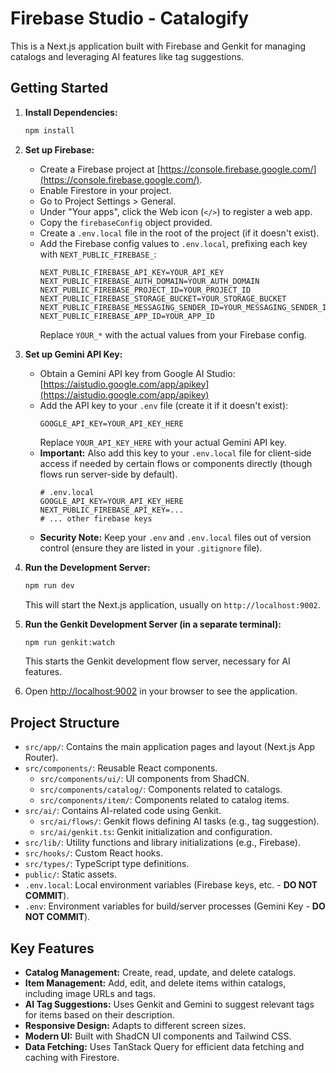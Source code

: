 # Firebase Studio - Catalogify

This is a Next.js application built with Firebase and Genkit for managing catalogs and leveraging AI features like tag suggestions.

## Getting Started

1.  **Install Dependencies:**
    ```bash
    npm install
    ```

2.  **Set up Firebase:**
    *   Create a Firebase project at [https://console.firebase.google.com/](https://console.firebase.google.com/).
    *   Enable Firestore in your project.
    *   Go to Project Settings > General.
    *   Under "Your apps", click the Web icon (`</>`) to register a web app.
    *   Copy the `firebaseConfig` object provided.
    *   Create a `.env.local` file in the root of the project (if it doesn't exist).
    *   Add the Firebase config values to `.env.local`, prefixing each key with `NEXT_PUBLIC_FIREBASE_`:
        ```dotenv
        NEXT_PUBLIC_FIREBASE_API_KEY=YOUR_API_KEY
        NEXT_PUBLIC_FIREBASE_AUTH_DOMAIN=YOUR_AUTH_DOMAIN
        NEXT_PUBLIC_FIREBASE_PROJECT_ID=YOUR_PROJECT_ID
        NEXT_PUBLIC_FIREBASE_STORAGE_BUCKET=YOUR_STORAGE_BUCKET
        NEXT_PUBLIC_FIREBASE_MESSAGING_SENDER_ID=YOUR_MESSAGING_SENDER_ID
        NEXT_PUBLIC_FIREBASE_APP_ID=YOUR_APP_ID
        ```
        Replace `YOUR_*` with the actual values from your Firebase config.

3.  **Set up Gemini API Key:**
    *   Obtain a Gemini API key from Google AI Studio: [https://aistudio.google.com/app/apikey](https://aistudio.google.com/app/apikey)
    *   Add the API key to your `.env` file (create it if it doesn't exist):
        ```dotenv
        GOOGLE_API_KEY=YOUR_API_KEY_HERE
        ```
        Replace `YOUR_API_KEY_HERE` with your actual Gemini API key.
    *   **Important:** Also add this key to your `.env.local` file for client-side access if needed by certain flows or components directly (though flows run server-side by default).
        ```dotenv
        # .env.local
        GOOGLE_API_KEY=YOUR_API_KEY_HERE
        NEXT_PUBLIC_FIREBASE_API_KEY=...
        # ... other firebase keys
        ```
    *   **Security Note:** Keep your `.env` and `.env.local` files out of version control (ensure they are listed in your `.gitignore` file).

4.  **Run the Development Server:**
    ```bash
    npm run dev
    ```
    This will start the Next.js application, usually on `http://localhost:9002`.

5.  **Run the Genkit Development Server (in a separate terminal):**
    ```bash
    npm run genkit:watch
    ```
    This starts the Genkit development flow server, necessary for AI features.

6.  Open [http://localhost:9002](http://localhost:9002) in your browser to see the application.

## Project Structure

*   `src/app/`: Contains the main application pages and layout (Next.js App Router).
*   `src/components/`: Reusable React components.
    *   `src/components/ui/`: UI components from ShadCN.
    *   `src/components/catalog/`: Components related to catalogs.
    *   `src/components/item/`: Components related to catalog items.
*   `src/ai/`: Contains AI-related code using Genkit.
    *   `src/ai/flows/`: Genkit flows defining AI tasks (e.g., tag suggestion).
    *   `src/ai/genkit.ts`: Genkit initialization and configuration.
*   `src/lib/`: Utility functions and library initializations (e.g., Firebase).
*   `src/hooks/`: Custom React hooks.
*   `src/types/`: TypeScript type definitions.
*   `public/`: Static assets.
*   `.env.local`: Local environment variables (Firebase keys, etc. - **DO NOT COMMIT**).
*   `.env`: Environment variables for build/server processes (Gemini Key - **DO NOT COMMIT**).

## Key Features

*   **Catalog Management:** Create, read, update, and delete catalogs.
*   **Item Management:** Add, edit, and delete items within catalogs, including image URLs and tags.
*   **AI Tag Suggestions:** Uses Genkit and Gemini to suggest relevant tags for items based on their description.
*   **Responsive Design:** Adapts to different screen sizes.
*   **Modern UI:** Built with ShadCN UI components and Tailwind CSS.
*   **Data Fetching:** Uses TanStack Query for efficient data fetching and caching with Firestore.
